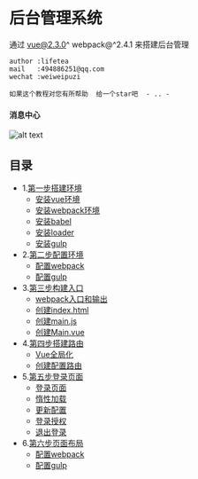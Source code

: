 后台管理系统 
===========================
通过 vue@2.3.0^  webpack@^2.4.1 来搭建后台管理

    author :lifetea
    mail   :494886251@qq.com
    wechat :weiweipuzi

    如果这个教程对您有所帮助  给一个star吧  - .. -

#### 消息中心
![alt text]( http://cdn.2mmr.com/vue-admin/layout.jpg "运行效果")

## 目录
* 1.[第一步搭建环境](#Install)
    * [安装vue环境](./doc/1/vue.md)
    * [安装webpack环境](./doc/1/webpack.md)
    * [安装babel](./doc/1/babel.md)
    * [安装loader](./doc/1/loader.md)
    * [安装gulp](./doc/1/gulp.md)
* 2.[第二步配置环境](#Config)
    * [配置webpack](./doc/2/webpack.md)
    * [配置gulp](./doc/2/gulp.md)
* 3.[第三步构建入口](#App)
    * [webpack入口和输出](./doc/3/main.md)
    * [创建index.html](./doc/3/main.md)
    * [创建main.js](./doc/3/main.md)
    * [创建Main.vue](./doc/3/main.md)
* 4.[第四步搭建路由](#Route)
    * [Vue全局化](./doc/4/webpack.md)
    * [创建配置路由](./doc/4/router.md)
* 5.[第五步登录页面](#Login)
    * [登录页面](./doc/5/login.md)
    * [惰性加载](./doc/5/gulp.md)
    * [更新配置](./doc/5/gulp.md)    
    * [登录授权](./doc/5/gulp.md)
    * [退出登录](./doc/5/gulp.md)
* 6.[第六步页面布局](#Layout)
    * [配置webpack](./doc/6/webpack.md)
    * [配置gulp](./doc/6/gulp.md)
